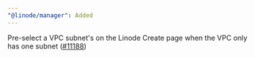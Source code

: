 ```yaml
---
"@linode/manager": Added
---
```


Pre-select a VPC subnet's on the Linode Create page when the VPC only has one subnet ([#11188](https://github.com/linode/manager/pull/11188))
